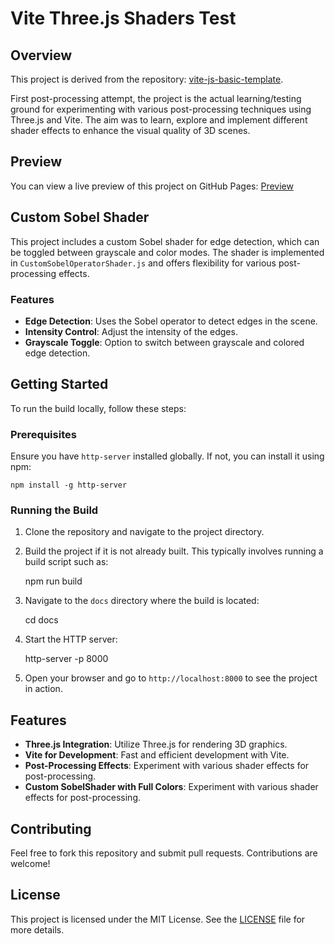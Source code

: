 # Vite Three.js Shaders Test

## Overview

This project is derived from the repository: [vite-js-basic-template](https://github.com/czampath/vite-js-basic-template).

First post-processing attempt, the project is the actual learning/testing ground for experimenting with various post-processing techniques using Three.js and Vite. The aim was to learn, explore and implement different shader effects to enhance the visual quality of 3D scenes.

## Preview

You can view a live preview of this project on GitHub Pages: [Preview](https://czampath.github.io/vite-three-shaders-test/)

## Custom Sobel Shader

This project includes a custom Sobel shader for edge detection, which can be toggled between grayscale and color modes. The shader is implemented in `CustomSobelOperatorShader.js` and offers flexibility for various post-processing effects.

### Features

- **Edge Detection**: Uses the Sobel operator to detect edges in the scene.
- **Intensity Control**: Adjust the intensity of the edges.
- **Grayscale Toggle**: Option to switch between grayscale and colored edge detection.


## Getting Started

To run the build locally, follow these steps:

### Prerequisites

Ensure you have `http-server` installed globally. If not, you can install it using npm:

    npm install -g http-server

### Running the Build

1. Clone the repository and navigate to the project directory.
2. Build the project if it is not already built. This typically involves running a build script such as:

    npm run build

3. Navigate to the `docs` directory where the build is located:

    cd docs

4. Start the HTTP server:

    http-server -p 8000

5. Open your browser and go to `http://localhost:8000` to see the project in action.

## Features

- **Three.js Integration**: Utilize Three.js for rendering 3D graphics.
- **Vite for Development**: Fast and efficient development with Vite.
- **Post-Processing Effects**: Experiment with various shader effects for post-processing.
- **Custom SobelShader with Full Colors**: Experiment with various shader effects for post-processing.

## Contributing

Feel free to fork this repository and submit pull requests. Contributions are welcome!

## License

This project is licensed under the MIT License. See the [LICENSE](LICENSE) file for more details.

